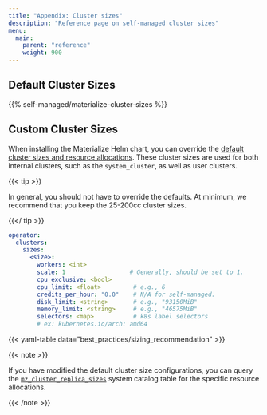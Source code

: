 ```yaml
---
title: "Appendix: Cluster sizes"
description: "Reference page on self-managed cluster sizes"
menu:
  main:
    parent: "reference"
    weight: 900
---
```


## Default Cluster Sizes

{{% self-managed/materialize-cluster-sizes %}}

## Custom Cluster Sizes

When installing the Materialize Helm chart, you can override the [default
cluster sizes and resource allocations](/sql/appendix-cluster-sizes/). These
cluster sizes are used for both internal clusters, such as the `system_cluster`,
as well as user clusters.

{{< tip >}}

In general, you should not have to override the defaults. At minimum, we
recommend that you keep the 25-200cc cluster sizes.

{{</ tip >}}

```yaml
operator:
  clusters:
    sizes:
      <size>:
        workers: <int>
        scale: 1                  # Generally, should be set to 1.
        cpu_exclusive: <bool>
        cpu_limit: <float>         # e.g., 6
        credits_per_hour: "0.0"    # N/A for self-managed.
        disk_limit: <string>       # e.g., "93150MiB"
        memory_limit: <string>     # e.g., "46575MiB"
        selectors: <map>           # k8s label selectors
        # ex: kubernetes.io/arch: amd64
```

{{< yaml-table data="best_practices/sizing_recommendation" >}}

{{< note >}}

If you have modified the default cluster size configurations, you can query the
[`mz_cluster_replica_sizes`](/sql/system-catalog/mz_catalog/#mz_cluster_replica_sizes)
system catalog table for the specific resource allocations.

{{< /note >}}
